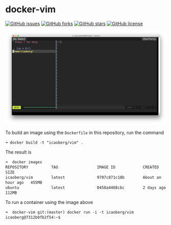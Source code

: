 # docker-vim

[![GitHub issues](https://img.shields.io/github/issues/icaoberg/docker-vim.svg)](https://github.com/icaoberg/docker-vim/issues)
[![GitHub forks](https://img.shields.io/github/forks/icaoberg/docker-vim.svg)](https://github.com/icaoberg/docker-vim/network)
[![GitHub stars](https://img.shields.io/github/stars/icaoberg/docker-vim.svg)](https://github.com/icaoberg/docker-vim/stargazers)
[![GitHub license](https://img.shields.io/badge/license-GPLv3-blue.svg)](https://www.gnu.org/licenses/quick-guide-gplv3.en.html)

![vim as IDE](./images/screenshot.png)

To build an image using the `Dockerfile` in this repository, run the command

```
➜ docker build -t "icaoberg/vim" .
```

The result is

```
➜  docker images
REPOSITORY          TAG                 IMAGE ID            CREATED             SIZE
icaoberg/vim        latest              9707c871c18b        About an hour ago   455MB
ubuntu              latest              0458a4468cbc        2 days ago          112MB
```

To run a container using the image above

```
➜  docker-vim git:(master) docker run -i -t icaoberg/vim
icaoberg@7312b0fb2f54:~$
```
